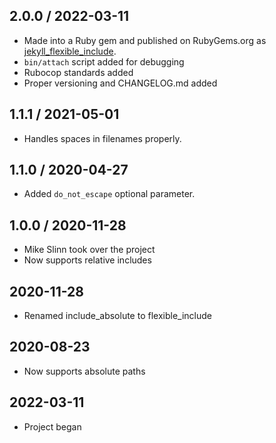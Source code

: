 ## 2.0.0 / 2022-03-11
  * Made into a Ruby gem and published on RubyGems.org as [jekyll_flexible_include]().
  * `bin/attach` script added for debugging
  * Rubocop standards added
  * Proper versioning and CHANGELOG.md added

## 1.1.1 / 2021-05-01
  * Handles spaces in filenames properly.

## 1.1.0 / 2020-04-27
  * Added `do_not_escape` optional parameter.

## 1.0.0 / 2020-11-28
  * Mike Slinn took over the project
  * Now supports relative includes

## 2020-11-28
  * Renamed include_absolute to flexible_include

## 2020-08-23
  * Now supports absolute paths

## 2022-03-11
  * Project began
